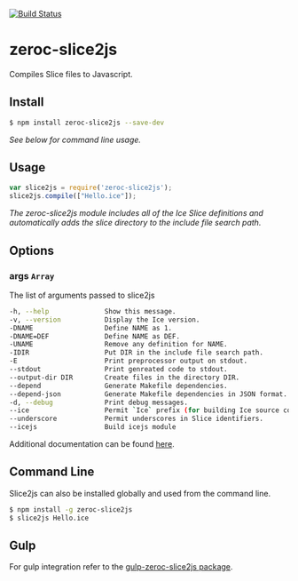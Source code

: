 [![Build Status](https://magnum.travis-ci.com/ZeroC-Inc/npm-slice2js.svg?token=icxd1yE9Nf6WLivZz2vF&branch=master)](https://magnum.travis-ci.com/ZeroC-Inc/npm-slice2js)

# zeroc-slice2js
Compiles Slice files to Javascript.

## Install
```bash
$ npm install zeroc-slice2js --save-dev
```

_See below for command line usage._

## Usage
```js
var slice2js = require('zeroc-slice2js');
slice2js.compile(["Hello.ice"]);
```

_The zeroc-slice2js module includes all of the Ice Slice definitions and automatically adds the slice directory to the include file search path._

## Options

### args `Array`

The list of arguments passed to slice2js

```bash
-h, --help              Show this message.
-v, --version           Display the Ice version.
-DNAME                  Define NAME as 1.
-DNAME=DEF              Define NAME as DEF.
-UNAME                  Remove any definition for NAME.
-IDIR                   Put DIR in the include file search path.
-E                      Print preprocessor output on stdout.
--stdout                Print genreated code to stdout.
--output-dir DIR        Create files in the directory DIR.
--depend                Generate Makefile dependencies.
--depend-json           Generate Makefile dependencies in JSON format.
-d, --debug             Print debug messages.
--ice                   Permit `Ice` prefix (for building Ice source code only).
--underscore            Permit underscores in Slice identifiers.
--icejs                 Build icejs module
```

Additional documentation can be found [here](https://doc.zeroc.com/display/Ice36/slice2js+Command-Line+Options).

## Command Line
Slice2js can also be installed globally and used from the command line.

```bash
$ npm install -g zeroc-slice2js
$ slice2js Hello.ice
```

## Gulp

For gulp integration refer to the [gulp-zeroc-slice2js package](https://github.com/ZeroC-Inc/npm-gulp-slice2js).
